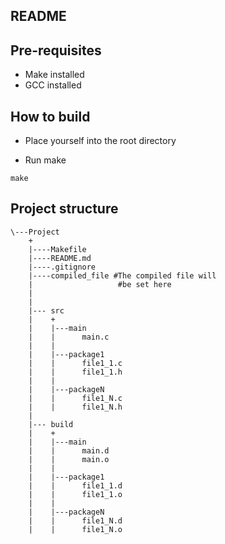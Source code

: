 ## README

## Pre-requisites

- Make installed
- GCC installed

## How to build

- Place yourself into the root directory

- Run make

```
make
```

## Project structure

```
\---Project
    +
    |----Makefile
    |----README.md
    |----.gitignore
    |----compiled_file #The compiled file will
    |                   #be set here
    |
    |
    |--- src
    |    +
    |    |---main
    |    |      main.c
    |    |
    |    |---package1
    |    |      file1_1.c
    |    |      file1_1.h
    |    |
    |    |---packageN
    |    |      file1_N.c
    |    |      file1_N.h
    |
    |--- build
    |    +
    |    |---main
    |    |      main.d
    |    |      main.o
    |    |
    |    |---package1
    |    |      file1_1.d
    |    |      file1_1.o
    |    |
    |    |---packageN
    |    |      file1_N.d
    |    |      file1_N.o

```
